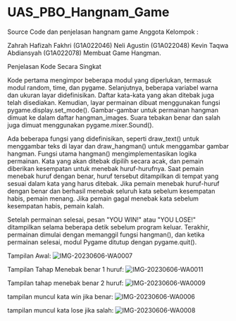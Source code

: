 # UAS_PBO_Hangnam_Game
Source Code dan penjelasan hangnam game
Anggota Kelompok :

Zahrah Hafizah Fakhri (G1A022046)
Neli Agustin (G1A022048)
Kevin Taqwa Abdiansyah (G1A022078)
Membuat Game Hangman.

Penjelasan Kode Secara Singkat

Kode pertama mengimpor beberapa modul yang diperlukan, termasuk modul random, time, dan pygame. Selanjutnya, beberapa variabel warna dan ukuran layar didefinisikan. Daftar kata-kata yang akan ditebak juga telah disediakan. Kemudian, layar permainan dibuat menggunakan fungsi pygame.display.set_mode(). Gambar-gambar untuk permainan hangman dimuat ke dalam daftar hangman_images. Suara tebakan benar dan salah juga dimuat menggunakan pygame.mixer.Sound().

Ada beberapa fungsi yang didefinisikan, seperti draw_text() untuk menggambar teks di layar dan draw_hangman() untuk menggambar gambar hangman. Fungsi utama hangman() mengimplementasikan logika permainan. Kata yang akan ditebak dipilih secara acak, dan pemain diberikan kesempatan untuk menebak huruf-hurufnya. Saat pemain menebak huruf dengan benar, huruf tersebut ditampilkan di tempat yang sesuai dalam kata yang harus ditebak. Jika pemain menebak huruf-huruf dengan benar dan berhasil menebak seluruh kata sebelum kesempatan habis, pemain menang. Jika pemain gagal menebak kata sebelum kesempatan habis, pemain kalah.

Setelah permainan selesai, pesan "YOU WIN!" atau "YOU LOSE!" ditampilkan selama beberapa detik sebelum program keluar. Terakhir, permainan dimulai dengan memanggil fungsi hangman(), dan ketika permainan selesai, modul Pygame ditutup dengan pygame.quit().

Tampilan Awal:
![IMG-20230606-WA0007](https://github.com/Neliagustin/UAS_PBO_Hangnam_Game/assets/129770165/160d07fb-01d9-40ed-b4d6-59747eacfd5c)

Tampilan Tahap Menebak benar 1 huruf:
![IMG-20230606-WA0011](https://github.com/Neliagustin/UAS_PBO_Hangnam_Game/assets/129770165/c1b05b4b-3058-46ff-90e1-0a16d60c5974)

Tampilan tahap menebak benar 2 huruf:
![IMG-20230606-WA0009](https://github.com/Neliagustin/UAS_PBO_Hangnam_Game/assets/129770165/6954cb42-b83c-429b-9fb3-8a9904da779e)

tampilan muncul kata win jika benar:
![IMG-20230606-WA0006](https://github.com/Neliagustin/UAS_PBO_Hangnam_Game/assets/129770165/38125f40-54a5-4c0c-9338-8579da88f87e)

tampilan muncul kata lose jika salah:
![IMG-20230606-WA0008](https://github.com/Neliagustin/UAS_PBO_Hangnam_Game/assets/129770165/c8b16472-fb47-4123-aa2a-8422124b7393)
